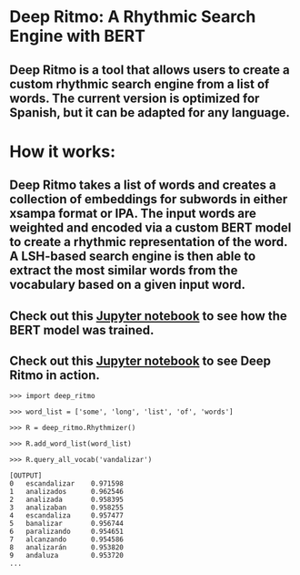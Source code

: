 # Deep Ritmo: A Rhythmic Search Engine with BERT

## Deep Ritmo is a tool that allows users to create a custom rhythmic search engine from a list of words. The current version is optimized for Spanish, but it can be adapted for any language.

# How it works:

## Deep Ritmo takes a list of words and creates a collection of embeddings for subwords in either xsampa format or IPA. The input words are weighted and encoded via a custom BERT model to create a rhythmic representation of the word. A LSH-based search engine is then able to extract the most similar words from the vocabulary based on a given input word.

## Check out this [Jupyter notebook]() to see how the BERT model was trained.

## Check out this [Jupyter notebook]() to see Deep Ritmo in action.

```
>>> import deep_ritmo

>>> word_list = ['some', 'long', 'list', 'of', 'words']

>>> R = deep_ritmo.Rhythmizer()

>>> R.add_word_list(word_list)

>>> R.query_all_vocab('vandalizar')

[OUTPUT]
0	escandalizar	0.971598
1	analizados	    0.962546
2	analizada	    0.958395
3	analizaban	    0.958255
4	escandaliza	    0.957477
5	banalizar	    0.956744
6	paralizando	    0.954651
7	alcanzando	    0.954586
8	analizarán	    0.953820
9	andaluza	    0.953720
...
```
